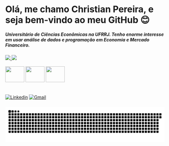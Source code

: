 # Olá, me chamo Christian Pereira, e seja bem-vindo ao meu GitHub 😊

##### Universitário de Ciências Econômicas na UFRRJ. Tenho enorme interesse em usar análise de dados e programação em Economia e Mercado Financeiro.

<div align="">
  <a href="https://github.com/MChristianPereira">
    <img height="145em" src="https://github-readme-stats.vercel.app/api?username=MChristianPereira&count_private=true&include_all_commits=true&show_icons=true&theme=highcontrast&hide_border=false&show_owner=true"/>
    <img height="145em" src="https://github-readme-stats.vercel.app/api/top-langs/?username=MChristianPereira&theme=highcontrast&hide_border=false&&layout=compact"/>
  </a>
</div>

<div style="display: inline_block"><br>
  
  <img align="center" height="50" width="60" src="https://cdn.jsdelivr.net/gh/devicons/devicon/icons/python/python-original.svg" />
          
  <img align="center" height="50" width="60" src="https://cdn.jsdelivr.net/gh/devicons/devicon/icons/mysql/mysql-original-wordmark.svg" />
  
  <img align="center" height="50" width="60" src="https://cdn.jsdelivr.net/gh/devicons/devicon/icons/git/git-original.svg" />

</div>

#

[![Linkedin](https://img.shields.io/badge/LinkedIn-0077B5?style=for-the-badge&logo=linkedin&logoColor=white)](https://www.linkedin.com/in/christian-pereira-16044820a/)
[![Gmail](https://img.shields.io/badge/Gmail-D14836?style=for-the-badge&logo=gmail&logoColor=white)](mailto:mchristianpereira@gmail.com)



###

 ![Snake animation](https://github.com/MChristianPereira/MChristianPereira/blob/output/github-contribution-grid-snake.svg)
